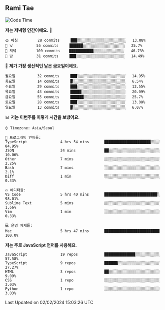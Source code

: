 ## Rami Tae

<!--START_SECTION:waka-->
![Code Time](http://img.shields.io/badge/Code%20Time-1%2C355%20hrs%2038%20mins-blue)

**저는 저녁형 인간이에요. 🦉** 

```text
🌞 아침         28 commits     ███░░░░░░░░░░░░░░░░░░░░░░   13.08% 
🌆 낮　         55 commits     ██████░░░░░░░░░░░░░░░░░░░   25.7% 
🌃 저녁         100 commits    ███████████░░░░░░░░░░░░░░   46.73% 
🌙 밤　         31 commits     ███░░░░░░░░░░░░░░░░░░░░░░   14.49%

```
📅 **제가 가장 생산적인 날은 금요일이에요.** 

```text
월요일          32 commits     ███░░░░░░░░░░░░░░░░░░░░░░   14.95% 
화요일          14 commits     █░░░░░░░░░░░░░░░░░░░░░░░░   6.54% 
수요일          29 commits     ███░░░░░░░░░░░░░░░░░░░░░░   13.55% 
목요일          43 commits     █████░░░░░░░░░░░░░░░░░░░░   20.09% 
금요일          55 commits     ██████░░░░░░░░░░░░░░░░░░░   25.7% 
토요일          28 commits     ███░░░░░░░░░░░░░░░░░░░░░░   13.08% 
일요일          13 commits     █░░░░░░░░░░░░░░░░░░░░░░░░   6.07%

```


📊 **저는 이번주를 이렇게 시간을 보냈어요.** 

```text
⌚︎ Timezone: Asia/Seoul

💬 프로그래밍 언어들: 
TypeScript               4 hrs 54 mins       █████████████████████░░░░   84.95% 
JSON                     34 mins             ██░░░░░░░░░░░░░░░░░░░░░░░   10.06% 
Other                    7 mins              ░░░░░░░░░░░░░░░░░░░░░░░░░   2.25% 
Bash                     7 mins              ░░░░░░░░░░░░░░░░░░░░░░░░░   2.1% 
Diff                     1 min               ░░░░░░░░░░░░░░░░░░░░░░░░░   0.33%

🔥 에디터들: 
VS Code                  5 hrs 40 mins       ████████████████████████░   98.01% 
Sublime Text             5 mins              ░░░░░░░░░░░░░░░░░░░░░░░░░   1.66% 
Vim                      1 min               ░░░░░░░░░░░░░░░░░░░░░░░░░   0.33%

💻 운영 체제들: 
Mac                      5 hrs 47 mins       █████████████████████████   100.0%

```

**저는 주로 JavaScript 언어를 사용해요.** 

```text
JavaScript               19 repos            ██████████████░░░░░░░░░░░   57.58% 
TypeScript               9 repos             ██████░░░░░░░░░░░░░░░░░░░   27.27% 
HTML                     3 repos             ██░░░░░░░░░░░░░░░░░░░░░░░   9.09% 
CSS                      1 repo              ░░░░░░░░░░░░░░░░░░░░░░░░░   3.03% 
Python                   1 repo              ░░░░░░░░░░░░░░░░░░░░░░░░░   3.03%

```



 Last Updated on 02/02/2024 15:03:26 UTC
<!--END_SECTION:waka-->
